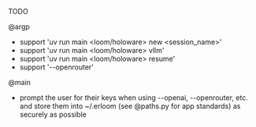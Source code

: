 TODO

@argp

* support 'uv run main <loom/holoware> new <session_name>'
* support 'uv run main <loom/holoware> vllm'
* support 'uv run main <loom/holoware> resume'
* support '--openrouter'

@main

* prompt the user for their keys when using --openai, --openrouter, etc. and store them into ~/.erloom (see @paths.py for app standards) as securely as possible
